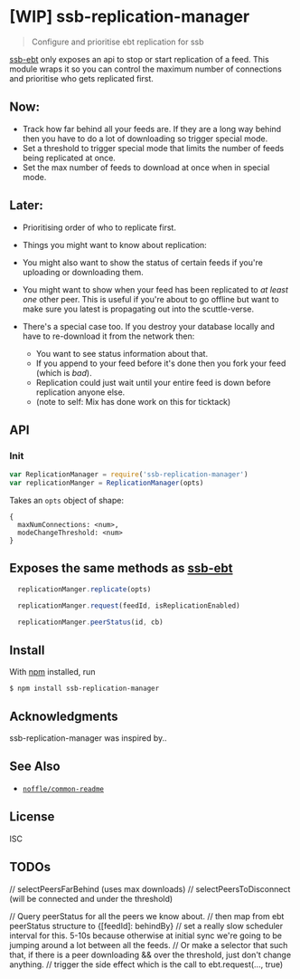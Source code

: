 # [WIP] ssb-replication-manager

> Configure and prioritise ebt replication for ssb

[ssb-ebt]() only exposes an api to stop or start replication of a feed. This module wraps it so you can control the maximum number of connections and prioritise who gets replicated first.

## Now: 
  - Track how far behind all your feeds are. If they are a long way behind then you have to do a lot of downloading so trigger special mode.
  - Set a threshold to trigger special mode that limits the number of feeds being replicated at once. 
  - Set the max number of feeds to download at once when in special mode.

## Later: 

- Prioritising order of who to replicate first.

- Things you might want to know about replication:

- You might also want to show the status of certain feeds if you're uploading or downloading them.

- You might want to show when your feed has been replicated to _at least one_ other peer. This is useful if you're about to go offline but want to make sure you latest is propagating out into the scuttle-verse.

- There's a special case too. If you destroy your database locally and have to re-download it from the network then:
  - You want to see status information about that.
  - If you append to your feed before it's done then you fork your feed (which is _bad_).
  - Replication could just wait until your entire feed is down before replication anyone else.
  - (note to self: Mix has done work on this for ticktack)

## API


### Init

```js
var ReplicationManager = require('ssb-replication-manager')
var replicationManger = ReplicationManager(opts)
```
Takes an `opts` object of shape: 

```
{
  maxNumConnections: <num>,
  modeChangeThreshold: <num>
}
```


## Exposes the same methods as [ssb-ebt](https://github.com/ssbc/ssb-ebt)

```js
  replicationManger.replicate(opts)
```
```js
  replicationManger.request(feedId, isReplicationEnabled)
```
```js
  replicationManger.peerStatus(id, cb)
```

## Install

With [npm](https://npmjs.org/) installed, run

```
$ npm install ssb-replication-manager
```

## Acknowledgments

ssb-replication-manager was inspired by..

## See Also

- [`noffle/common-readme`](https://github.com/noffle/common-readme)

## License

ISC


## TODOs

// selectPeersFarBehind (uses max downloads)
// selectPeersToDisconnect (will be connected and under the threshold)

// Query peerStatus for all the peers we know about.
// then map from ebt peerStatus structure to {[feedId]: behindBy}
// set a really slow scheduler interval for this. 5-10s because otherwise at initial sync we're going to be jumping around a lot between all the feeds.
// Or make a selector that such that, if there is a peer downloading && over the threshold, just don't change anything.
// trigger the side effect which is the call to ebt.request(..., true)

